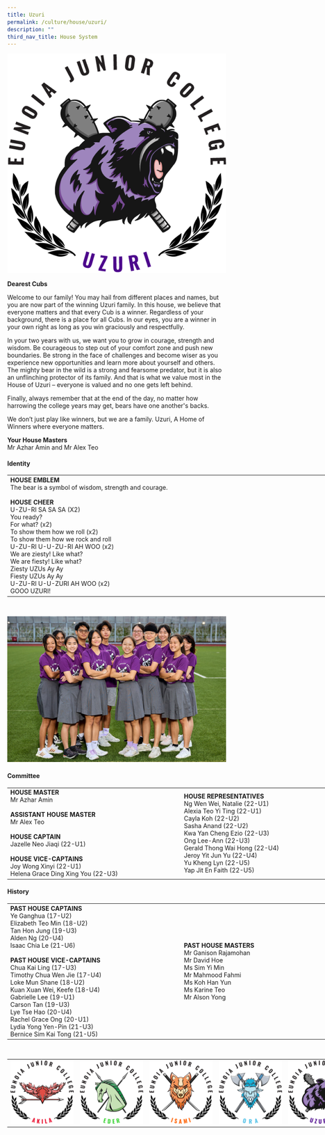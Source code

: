 ```yaml
---
title: Uzuri
permalink: /culture/house/uzuri/
description: ""
third_nav_title: House System
---
```

![](/images/Houses-Uzuri-Crest.png)

**Dearest Cubs**

Welcome to our family! You may hail from different places and names, but you are now part of the winning Uzuri family. In this house, we believe that everyone matters and that every Cub is a winner. Regardless of your background, there is a place for all Cubs. In our eyes, you are a winner in your own right as long as you win graciously and respectfully.

In your two years with us, we want you to grow in courage, strength and wisdom. Be courageous to step out of your comfort zone and push new boundaries. Be strong in the face of challenges and become wiser as you experience new opportunities and learn more about yourself and others. The mighty bear in the wild is a strong and fearsome predator, but it is also an unflinching protector of its family. And that is what we value most in the House of Uzuri – everyone is valued and no one gets left behind.

Finally, always remember that at the end of the day, no matter how harrowing the college years may get, bears have one another's backs.

We don’t just play like winners, but we are a family. Uzuri, A Home of Winners where everyone matters.

**Your House Masters**  
Mr Azhar Amin and Mr Alex Teo


#### **Identity**

<table class="tg" style="undefined;table-layout: fixed; width: 814px">
<colgroup>
<col style="width: 385px">
<col style="width: 429px">
</colgroup>
<tbody>
  <tr>
    <td class="tg-cbs6"><span style="font-weight:bold;font-style:normal">HOUSE EMBLEM</span><br><span style="font-weight:400;font-style:normal">The bear is a symbol of wisdom, strength and courage. </span><br><br><span style="font-weight:bold">HOUSE CHEER</span><br><span style="font-weight:400;font-style:normal">U-ZU-RI SA SA SA (X2)</span><br><span style="font-weight:400;font-style:normal">You ready?</span><br><span style="font-weight:400;font-style:normal">For what? (x2)</span><br><span style="font-weight:400;font-style:normal">To show them how we roll (x2)</span><br><span style="font-weight:400;font-style:normal">To show them how we rock and roll</span><br><span style="font-weight:400;font-style:normal">U-ZU-RI U-U-ZU-RI AH WOO (x2)</span><br><span style="font-weight:400;font-style:normal">We are ziesty! Like what?</span><br><span style="font-weight:400;font-style:normal">We are fiesty! Like what?</span><br><span style="font-weight:400;font-style:normal">Ziesty UZUs Ay Ay</span><br><span style="font-weight:400;font-style:normal">Fiesty UZUs Ay Ay</span><br><span style="font-weight:400;font-style:normal">U-ZU-RI U-U-ZURI AH WOO (x2)</span><br><span style="font-weight:400;font-style:normal">GOOO UZURI!</span></td>
  </tr>
</tbody>
</table>

<br>

![](/images/uzuri2022.jpg)

#### **Committee**

<table class="tg" style="undefined;table-layout: fixed; width: 800px">
<colgroup>
<col style="width: 400px">
<col style="width: 400px">
</colgroup>
<tbody>
  <tr>
    <td class="tg-cqfb"><span style="font-weight:bold;font-style:normal">HOUSE MASTER</span><br><span style="font-weight:400;font-style:normal">Mr Azhar Amin </span><br><br><span style="font-weight:bold;font-style:normal">ASSISTANT HOUSE MASTER</span><br><span style="font-weight:400;font-style:normal">Mr Alex Teo </span><br><br><span style="font-weight:bold;font-style:normal">HOUSE CAPTAIN</span><br><span style="font-weight:400;font-style:normal">Jazelle Neo Jiaqi (22-U1) </span><br><br><span style="font-weight:bold;font-style:normal">HOUSE VICE-CAPTAINS</span><br><span style="font-weight:400;font-style:normal">Joy Wong Xinyi (22-U1)</span><br><span style="font-weight:400;font-style:normal">Helena Grace Ding Xing You (22-U3)</span></td>
    <td class="tg-cqfb"><span style="font-weight:bold;font-style:normal">HOUSE REPRESENTATIVES</span><br><span style="font-weight:400;font-style:normal">Ng Wen Wei, Natalie (22-U1)</span><br><span style="font-weight:400;font-style:normal">Alexia Teo Yi Ting (22-U1)</span><br><span style="font-weight:400;font-style:normal">Cayla Koh (22-U2)</span><br><span style="font-weight:400;font-style:normal">Sasha Anand (22-U2)</span><br><span style="font-weight:400;font-style:normal">Kwa Yan Cheng Ezio (22-U3)</span><br><span style="font-weight:400;font-style:normal">Ong Lee-Ann (22-U3)</span><br><span style="font-weight:400;font-style:normal">Gerald Thong Wai Hong (22-U4)</span><br><span style="font-weight:400;font-style:normal">Jeroy Yit Jun Yu (22-U4)</span><br><span style="font-weight:400;font-style:normal">Yu Kheng Lyn (22-U5)</span><br><span style="font-weight:400;font-style:normal">Yap Jit En Faith (22-U5)</span></td>
  </tr>
</tbody>
</table>


#### **History**

<table class="tg" style="undefined;table-layout: fixed; width: 800px">
<colgroup>
<col style="width: 400px">
<col style="width: 400px">
</colgroup>
<tbody>
  <tr>
    <td class="tg-cqfb"><span style="font-weight:bold">PAST HOUSE CAPTAINS</span><span style="font-weight:400;font-style:normal"><br>Ye Ganghua (17-U2)<br>Elizabeth Teo Min (18-U2)<br>Tan Hon Jung (19-U3)<br>Alden Ng (20-U4)<br>Isaac Chia Le (21-U6)<br> <br><span style="font-weight:bold">PAST HOUSE VICE-CAPTAINS</span><br>Chua Kai Ling (17-U3)<br>Timothy Chua Wen Jie (17-U4)<br>Loke Mun Shane (18-U2)<br>Kuan Xuan Wei, Keefe (18-U4)<br>Gabrielle Lee (19-U1)<br>Carson Tan (19-U3)<br>Lye Tse Hao (20-U4)<br>Rachel Grace Ong (20-U1)<br>Lydia Yong Yen-Pin (21-U3)<br>Bernice Sim Kai Tong (21-U5)</span></td>
    <td class="tg-x5q1"><span style="font-weight:bold">PAST HOUSE MASTERS</span><br>Mr Ganison Rajamohan<br>Mr David Hoe<br>Ms Sim Yi Min<br>Mr Mahmood Fahmi<br>Ms Koh Han Yun<br>Ms Karine Teo<br>Mr Alson Yong<br></td>
  </tr>
</tbody>
</table>

<br>

<table class="tg" style="undefined;table-layout: fixed; width: 800px">
<colgroup>
<col style="width: 160px">
<col style="width: 160px">
<col style="width: 160px">
<col style="width: 160px">
<col style="width: 160px">
</colgroup>
<tbody>
  <tr>
    <td class="tg-0lax"><a href="/culture/house/akila/" target="_self"> 
          <img src="/images/Houses-Akila-Crest.png" style="width:100%"></a></td>
    <td class="tg-0lax"><a href="/culture/house/eder/" target="_self"> 
          <img src="/images/Houses-Eder-Crest.png" style="width:100%"></a></td>
    <td class="tg-0lax"><a href="/culture/house/isami/" target="_self"> 
          <img src="/images/Houses-Isami-Crest.png" style="width:100%"></a></td>
    <td class="tg-0lax"><a href="/culture/house/ora/" target="_self"> 
          <img src="/images/Houses-Ora-Crest.png" style="width:100%"></a></td>
    <td class="tg-0lax"><a href="/culture/house/uzuri/" target="_self"> 
          <img src="/images/Houses-Uzuri-Crest.png" style="width:100%"></a></td>
  </tr>
</tbody>
</table>